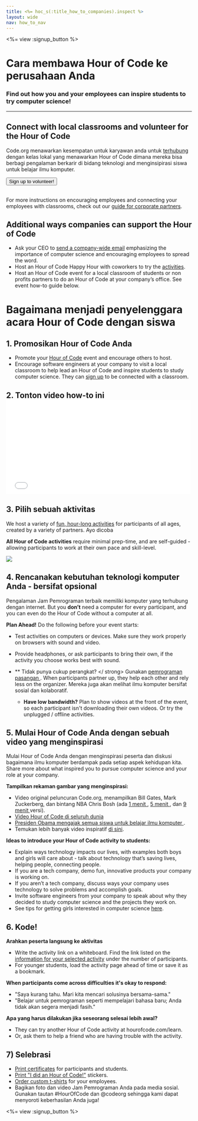 ```yaml
---
title: <%= hoc_s(:title_how_to_companies).inspect %>
layout: wide
nav: how_to_nav
---
```

<%= view :signup_button %>

# Cara membawa Hour of Code ke perusahaan Anda

### Find out how you and your employees can inspire students to try computer science!

---

## Connect with local classrooms and volunteer for the Hour of Code

Code.org menawarkan kesempatan untuk karyawan anda untuk [terhubung](<%= codeorg_url('/volunteer') %>) dengan kelas lokal yang menawarkan Hour of Code dimana mereka bisa berbagi pengalaman berkarir di bidang teknologi and menginsipirasi siswa untuk belajar ilmu komputer.

<button>Sign up to volunteer!</button> <br /> <br /></p> 

For more instructions on encouraging employees and connecting your employees with classrooms, check out our [guide for corporate partners](<%= localized_file('/files/hoc-corporate-toolkit.pdf') %>).

## Additional ways companies can support the Hour of Code

- Ask your CEO to [send a company-wide email](<%= resolve_url('/promote/resources#sample-emails') %>) emphasizing the importance of computer science and encouraging employees to spread the word.
- Host an Hour of Code Happy Hour with coworkers to try the [activities](<%= resolve_url('/learn') %>).
- Host an Hour of Code event for a local classroom of students or non profits partners to do an Hour of Code at your company’s office. See event how-to guide below.

# Bagaimana menjadi penyelenggara acara Hour of Code dengan siswa

## 1. Promosikan Hour of Code Anda

- Promote your [Hour of Code](<%= resolve_url('/promote') %>) event and encourage others to host.
- Encourage software engineers at your company to visit a local classroom to help lead an Hour of Code and inspire students to study computer science. They can [sign up](<%= codeorg_url('/volunteer/engineer') %>) to be connected with a classroom.

## 2. Tonton video how-to ini <iframe width="500" height="255" src="//www.youtube.com/embed/SrnvvWDm73k" frameborder="0" allowfullscreen mark="crwd-mark"></iframe> 

## 3. Pilih sebuah aktivitas

We host a variety of [fun, hour-long activities](<%= resolve_url('/learn') %>) for participants of all ages, created by a variety of partners. Ayo dicoba

**All Hour of Code activities** require minimal prep-time, and are self-guided - allowing participants to work at their own pace and skill-level.

[![](/images/fit-700/tutorials.png)](<%= resolve_url('/learn') %>)

## 4. Rencanakan kebutuhan teknologi komputer Anda - bersifat opsional

Pengalaman Jam Pemrograman terbaik memiliki komputer yang terhubung dengan internet. But you **don’t** need a computer for every participant, and you can even do the Hour of Code without a computer at all.

**Plan Ahead!** Do the following before your event starts:

- Test activities on computers or devices. Make sure they work properly on browsers with sound and video.
- Provide headphones, or ask participants to bring their own, if the activity you choose works best with sound.
- ** Tidak punya cukup perangkat? </ strong> Gunakan [ pemrograman pasangan ](https://www.youtube.com/watch?v=vgkahOzFH2Q). When participants partner up, they help each other and rely less on the organizer. Mereka juga akan melihat ilmu komputer bersifat sosial dan kolaboratif.</li> 
    
    - **Have low bandwidth?** Plan to show videos at the front of the event, so each participant isn't downloading their own videos. Or try the unplugged / offline activities.</ul> 
    
    ## 5. Mulai Hour of Code Anda dengan sebuah video yang menginspirasi
    
    Mulai Hour of Code Anda dengan menginspirasi peserta dan diskusi bagaimana ilmu komputer berdampak pada setiap aspek kehidupan kita. Share more about what inspired you to pursue computer science and your role at your company.
    
    **Tampilkan rekaman gambar yang menginspirasi:**
    
    - Video original peluncuran Code.org, menampilkan Bill Gates, Mark Zuckerberg, dan bintang NBA Chris Bosh (ada [ 1 menit ](https://www.youtube.com/watch?v=qYZF6oIZtfc), [ 5 menit ](https://www.youtube.com/watch?v=nKIu9yen5nc), dan <a href = "https://www.youtube.com/watch?v = dU1xS07N-FA "> 9 menit </a> versi).
    - [ Video Hour of Code di seluruh dunia ](https://www.youtube.com/watch?v=KsOIlDT145A)
    - [ Presiden Obama mengajak semua siswa untuk belajar ilmu komputer ](https://www.youtube.com/watch?v=6XvmhE1J9PY).
    - Temukan lebih banyak video inspiratif [ di sini](https://www.youtube.com/playlist?list=PLzdnOPI1iJNfpD8i4Sx7U0y2MccnrNZuP).
    
    **Ideas to introduce your Hour of Code activity to students:**
    
    - Explain ways technology impacts our lives, with examples both boys and girls will care about - talk about technology that’s saving lives, helping people, connecting people.
    - If you are a tech company, demo fun, innovative products your company is working on.
    - If you aren’t a tech company, discuss ways your company uses technology to solve problems and accomplish goals.
    - Invite software engineers from your company to speak about why they decided to study computer science and the projects they work on.
    - See tips for getting girls interested in computer science [here](<%= codeorg_url('/girls') %>).
    
    ## 6. Kode!
    
    **Arahkan peserta langsung ke aktivitas**
    
    - Write the activity link on a whiteboard. Find the link listed on the [information for your selected activity](<%= resolve_url('/learn') %>) under the number of participants.
    - For younger students, load the activity page ahead of time or save it as a bookmark.
    
    **When participants come across difficulties it's okay to respond:**
    
    - "Saya kurang tahu. Mari kita mencari solusinya bersama-sama."
    - "Belajar untuk pemrograman seperti mempelajari bahasa baru; Anda tidak akan segera menjadi fasih."
    
    **Apa yang harus dilakukan jika seseorang selesai lebih awal?**
    
    - They can try another Hour of Code activity at hourofcode.com/learn.
    - Or, ask them to help a friend who are having trouble with the activity.
    
    ## 7) Selebrasi
    
    - [Print certificates](<%= codeorg_url('/certificates') %>) for participants and students.
    - [Print "I did an Hour of Code!"](<%= resolve_url('/promote/resources#stickers') %>) stickers.
    - [Order custom t-shirts](http://blog.code.org/post/132608499493/hour-of-code-shirts-and-more) for your employees.
    - Bagikan foto dan video Jam Pemrograman Anda pada media sosial. Gunakan tautan #HourOfCode dan @codeorg sehingga kami dapat menyoroti keberhasilan Anda juga!
    
    <%= view :signup_button %>